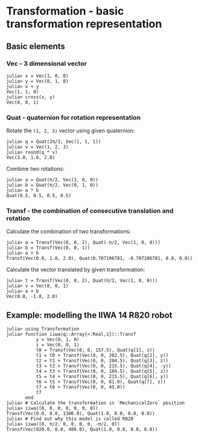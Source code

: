 # Transformation - basic transformation representation

## Basic elements

### Vec - 3 dimensional vector

```julia-repl
julia> x = Vec(1, 0, 0)
julia> y = Vec(0, 1, 0)
julia> x + y
Vec(1, 1, 0)
julia> cross(x, y)
Vec(0, 0, 1)
```

### Quat - quaternion for rotation representation

Rotate the `(1, 2, 3)` vector using given quaternion:
```julia-repl
julia> q = Quat(2π/3, Vec(1, 1, 1))
julia> v = Vec(1, 2, 3)
julia> round(q * v)
Vec(3.0, 1.0, 2.0)
```

Combine two rotations:
```julia-repl
julia> a = Quat(π/2, Vec(1, 0, 0))
julia> b = Quat(π/2, Vec(0, 1, 0))
julia> a * b
Quat(0.5, 0.5, 0.5, 0.5)
```

### Transf - the combination of consecutive translation and rotation

Calculate the combination of two transformations:
```julia-repl
julia> a = Transf(Vec(0, 0, 2), Quat(-π/2, Vec(1, 0, 0)))
julia> b = Transf(Vec(0, 0, 1))
julia> a + b
Transf(Vec(0.0, 1.0, 2.0), Quat(0.707106781, -0.707106781, 0.0, 0.0))
```

Calculate the vector translated by given transformation:
```julia-repl
julia> t = Transf(Vec(0, 0, 2), Quat(π/2, Vec(1, 0, 0)))
julia> v = Vec(0, 0, 1)
julia> a + b
Vec(0.0, -1.0, 2.0)
```

## Example: modelling the IIWA 14 R820 robot
```julia-repl
julia> using Transformation
julia> function iiwa(q::Array{<:Real,1})::Transf
           y = Vec(0, 1, 0)
           z = Vec(0, 0, 1)
           t0 = Transf(Vec(0, 0, 157.5), Quat(q[1], z))
           t1 = t0 + Transf(Vec(0, 0, 202.5), Quat(q[2], y))
           t2 = t1 + Transf(Vec(0, 0, 204.5), Quat(q[3], z))
           t3 = t2 + Transf(Vec(0, 0, 215.5), Quat(q[4], -y))
           t4 = t3 + Transf(Vec(0, 0, 184.5), Quat(q[5], z))
           t5 = t4 + Transf(Vec(0, 0, 215.5), Quat(q[6], y))
           t6 = t5 + Transf(Vec(0, 0, 81.0), Quat(q[7], z))
           t7 = t6 + Transf(Vec(0, 0, 45.0))
           t7
       end
julia> # Calculate the transformation in `MechanicalZero` position
julia> iiwa([0, 0, 0, 0, 0, 0, 0])
Transf(Vec(0.0, 0.0, 1306.0), Quat(1.0, 0.0, 0.0, 0.0))
julia> # Find out why this model is called R820
julia> iiwa([0, π/2, 0, 0, 0, 0, -π/2, 0])
Transf(Vec(820.0, 0.0, 486.0), Quat(1.0, 0.0, 0.0, 0.0))
```